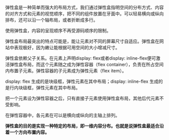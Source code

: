 弹性盒是一种简单而强大的布局方式，我们通过弹性盒指明空间的分布方式、内容的对齐方式和元素的视觉顺序，把不同的组件放置在牙面中。可以轻易横向或纵向排布，还可以沿一个轴布局，或者折断成多行。

使用弹性盒，内容的呈现顺序不再受源码顺序的限制。

弹性盒布局最突出的特点可能是，能让元素对不同的屏幕尺寸自适应。弹性盒在网站中表现极好，因为嫩让能根据可用空间的大小增减尺寸。

弹性盒依赖父子关系。在元素上声明display: flex或者display: inline-flex便可激活弹性盒布局，而这个元素随之成为弹性容器（flex container），负责在所占空间内布置子元素。弹性容器的子元素成为弹性元素（flex item）。

display: flex 生成的是块级框，弹性元素在其中布局；display: inline-flex 生成的是行内块级框，弹性元素在其中布局。

把一个元素设为弹性容器之后，只有直接子元素使用弹性盒布局，其他后代元素不受影响。

在弹性容器中，各元素在可以是横向或纵向的主轴上排列。

**弹性盒的目的是实现一种特定的布局，即一维内容分布。也就是说弹性盒最适合沿着一个方向布置内容。**


